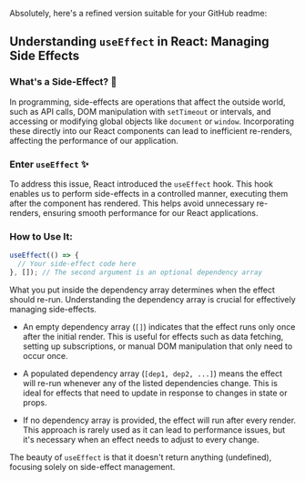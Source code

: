 Absolutely, here's a refined version suitable for your GitHub readme:



## Understanding `useEffect` in React: Managing Side Effects

### What's a Side-Effect? 🤔

In programming, side-effects are operations that affect the outside world, such as API calls, DOM manipulation with `setTimeout` or intervals, and accessing or modifying global objects like `document` or `window`. Incorporating these directly into our React components can lead to inefficient re-renders, affecting the performance of our application.

### Enter `useEffect` ✨

To address this issue, React introduced the `useEffect` hook. This hook enables us to perform side-effects in a controlled manner, executing them after the component has rendered. This helps avoid unnecessary re-renders, ensuring smooth performance for our React applications.

### How to Use It:

```javascript
useEffect(() => {
  // Your side-effect code here
}, []); // The second argument is an optional dependency array
```

What you put inside the dependency array determines when the effect should re-run. Understanding the dependency array is crucial for effectively managing side-effects.

- An empty dependency array (`[]`) indicates that the effect runs only once after the initial render. This is useful for effects such as data fetching, setting up subscriptions, or manual DOM manipulation that only need to occur once.

- A populated dependency array (`[dep1, dep2, ...]`) means the effect will re-run whenever any of the listed dependencies change. This is ideal for effects that need to update in response to changes in state or props.

- If no dependency array is provided, the effect will run after every render. This approach is rarely used as it can lead to performance issues, but it's necessary when an effect needs to adjust to every change.

The beauty of `useEffect` is that it doesn't return anything (undefined), focusing solely on side-effect management.
